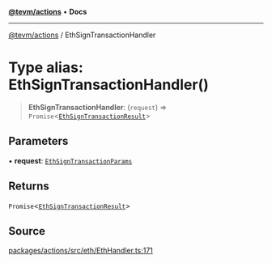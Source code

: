 [**@tevm/actions**](../README.md) • **Docs**

***

[@tevm/actions](../globals.md) / EthSignTransactionHandler

# Type alias: EthSignTransactionHandler()

> **EthSignTransactionHandler**: (`request`) => `Promise`\<[`EthSignTransactionResult`](EthSignTransactionResult.md)\>

## Parameters

• **request**: [`EthSignTransactionParams`](EthSignTransactionParams.md)

## Returns

`Promise`\<[`EthSignTransactionResult`](EthSignTransactionResult.md)\>

## Source

[packages/actions/src/eth/EthHandler.ts:171](https://github.com/evmts/tevm-monorepo/blob/main/packages/actions/src/eth/EthHandler.ts#L171)
